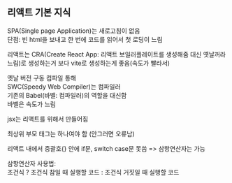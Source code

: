 ## 리액트 기본 지식
SPA(Single page Application)는 새로고침이 없음 <br>
단점: 빈  html을 보내고 한 번에 코드를 읽어서 첫 로딩이 느림<br>

리액트는 CRA(Create React App: 리액트 보일러플레이트를 생성해줌 대신 옛날꺼라 느림)로 생성하는거 보다 vite로 생성하는게 좋음(속도가 빨라서)

옛날 버전 구동 컴파일 통해<br>
SWC(Speedy Web Compiler)는 컴파일러<br>
기존의 Babel(바벨: 컴파일러)의 역할을 대신함<br>
바벨은 속도가 느림

jsx는 리액트를 위해서 만들어짐<br>

최상위 부모 태그는 하나여야 함 (안그러면 오류남)<br>

리액트 내에서 중괄호{} 안에 if문, switch case문 못씀 => 삼항연산자는 가능<br>

삼항연산자 사용법: <br>
조건식 ? 조건식 참일 때 실행할 코드 : 조건식 거짓일 때 실행할 코드
